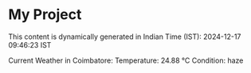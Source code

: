# My Project

This content is dynamically generated in Indian Time (IST): 2024-12-17 09:46:23 IST


Current Weather in Coimbatore:
Temperature: 24.88 °C
Condition: haze
